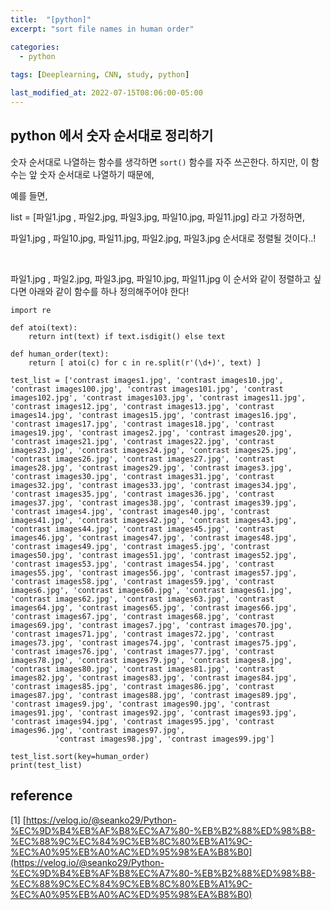 ```yaml
---
title:  "[python]"
excerpt: "sort file names in human order"

categories:
  - python
  
tags: [Deeplearning, CNN, study, python]

last_modified_at: 2022-07-15T08:06:00-05:00
---
```


## python 에서 숫자 순서대로 정리하기

숫자 순서대로 나열하는 함수를 생각하면 `sort()` 함수를 자주 쓰곤한다. 하지만, 이 함수는 앞 숫자 순서대로 나열하기 때문에,

예를 들면,

list = [파일1.jpg , 파일2.jpg, 파일3.jpg, 파일10.jpg, 파일11.jpg]  라고 가정하면,

파일1.jpg ,  파일10.jpg, 파일11.jpg, 파일2.jpg, 파일3.jpg 순서대로 정렬될 것이다..!

<br>

파일1.jpg , 파일2.jpg, 파일3.jpg, 파일10.jpg, 파일11.jpg 이 순서와 같이 정렬하고 싶다면 아래와 같이 함수를 하나 정의해주어야 한다!

~~~
import re

def atoi(text):
    return int(text) if text.isdigit() else text

def human_order(text):
    return [ atoi(c) for c in re.split(r'(\d+)', text) ]

test_list = ['contrast images1.jpg', 'contrast images10.jpg', 'contrast images100.jpg', 'contrast images101.jpg', 'contrast images102.jpg', 'contrast images103.jpg', 'contrast images11.jpg', 'contrast images12.jpg', 'contrast images13.jpg', 'contrast images14.jpg', 'contrast images15.jpg', 'contrast images16.jpg', 'contrast images17.jpg', 'contrast images18.jpg', 'contrast images19.jpg', 'contrast images2.jpg', 'contrast images20.jpg', 'contrast images21.jpg', 'contrast images22.jpg', 'contrast images23.jpg', 'contrast images24.jpg', 'contrast images25.jpg', 'contrast images26.jpg', 'contrast images27.jpg', 'contrast images28.jpg', 'contrast images29.jpg', 'contrast images3.jpg', 'contrast images30.jpg', 'contrast images31.jpg', 'contrast images32.jpg', 'contrast images33.jpg', 'contrast images34.jpg', 'contrast images35.jpg', 'contrast images36.jpg', 'contrast images37.jpg', 'contrast images38.jpg', 'contrast images39.jpg', 'contrast images4.jpg', 'contrast images40.jpg', 'contrast images41.jpg', 'contrast images42.jpg', 'contrast images43.jpg', 'contrast images44.jpg', 'contrast images45.jpg', 'contrast images46.jpg', 'contrast images47.jpg', 'contrast images48.jpg', 'contrast images49.jpg', 'contrast images5.jpg', 'contrast images50.jpg', 'contrast images51.jpg', 'contrast images52.jpg', 'contrast images53.jpg', 'contrast images54.jpg', 'contrast images55.jpg', 'contrast images56.jpg', 'contrast images57.jpg', 'contrast images58.jpg', 'contrast images59.jpg', 'contrast images6.jpg', 'contrast images60.jpg', 'contrast images61.jpg', 'contrast images62.jpg', 'contrast images63.jpg', 'contrast images64.jpg', 'contrast images65.jpg', 'contrast images66.jpg', 'contrast images67.jpg', 'contrast images68.jpg', 'contrast images69.jpg', 'contrast images7.jpg', 'contrast images70.jpg', 'contrast images71.jpg', 'contrast images72.jpg', 'contrast images73.jpg', 'contrast images74.jpg', 'contrast images75.jpg', 'contrast images76.jpg', 'contrast images77.jpg', 'contrast images78.jpg', 'contrast images79.jpg', 'contrast images8.jpg', 'contrast images80.jpg', 'contrast images81.jpg', 'contrast images82.jpg', 'contrast images83.jpg', 'contrast images84.jpg', 'contrast images85.jpg', 'contrast images86.jpg', 'contrast images87.jpg', 'contrast images88.jpg', 'contrast images89.jpg', 'contrast images9.jpg', 'contrast images90.jpg', 'contrast images91.jpg', 'contrast images92.jpg', 'contrast images93.jpg', 'contrast images94.jpg', 'contrast images95.jpg', 'contrast images96.jpg', 'contrast images97.jpg',
          'contrast images98.jpg', 'contrast images99.jpg']

test_list.sort(key=human_order)
print(test_list)
~~~


## reference

[1] [https://velog.io/@seanko29/Python-%EC%9D%B4%EB%AF%B8%EC%A7%80-%EB%B2%88%ED%98%B8-%EC%88%9C%EC%84%9C%EB%8C%80%EB%A1%9C-%EC%A0%95%EB%A0%AC%ED%95%98%EA%B8%B0](https://velog.io/@seanko29/Python-%EC%9D%B4%EB%AF%B8%EC%A7%80-%EB%B2%88%ED%98%B8-%EC%88%9C%EC%84%9C%EB%8C%80%EB%A1%9C-%EC%A0%95%EB%A0%AC%ED%95%98%EA%B8%B0)


